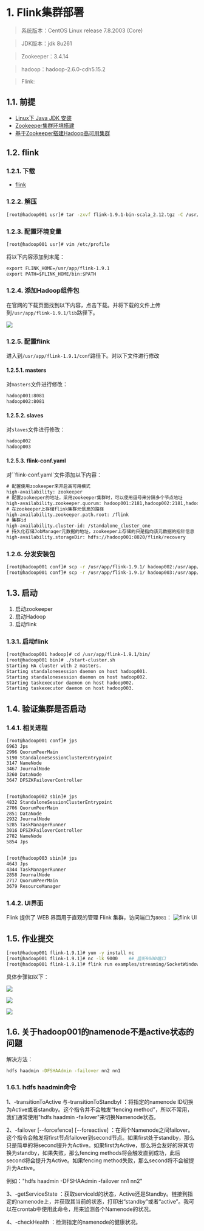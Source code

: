 # 1. Flink集群部署
>系统版本：CentOS Linux release 7.8.2003 (Core)    
      
>JDK版本：jdk 8u261
     
>Zookeeper：3.4.14
         
>hadoop：hadoop-2.6.0-cdh5.15.2
        
>Flink:
## 1.1. 前提
- [Linux下 Java JDK 安装](notes/大数据/大数据常用软件安装/基础软件/JDK安装.md)
- [Zookeeper集群环境搭建](notes/大数据/大数据常用软件安装/zookeeper/Zookeeper集群环境搭建.md)
- [基于Zookeeper搭建Hadoop高可用集群](notes/大数据/大数据常用软件安装/Hadoop/基于Zookeeper搭建Hadoop高可用集群.md)

## 1.2. flink
### 1.2.1. 下载
- [flink](https://flink.apache.org/downloads.html)
       
### 1.2.2. 解压
```bash
[root@hadoop001 usr]# tar -zxvf flink-1.9.1-bin-scala_2.12.tgz -C /usr/app/
```
       
### 1.2.3. 配置环境变量
```bash
[root@hadoop001 usr]# vim /etc/profile
```
       
将以下内容添加到末尾：
       
```html
export FLINK_HOME=/usr/app/flink-1.9.1
export PATH=$FLINK_HOME/bin:$PATH
```
         
### 1.2.4. 添加Hadoop组件包
在官网的下载页面找到以下内容，点击下载。并将下载的文件上传到`/usr/app/flink-1.9.1/lib`路径下。
       
![](https://camo.githubusercontent.com/dc7293eb963224390bc2963ace2a357cfcac8991/68747470733a2f2f67697465652e636f6d2f68656962616979696e672f426967446174612d4e6f7465732f7261772f6d61737465722f70696374757265732f666c696e6b2d6f7074696f6e616c2d636f6d706f6e656e74732e706e67)
         
### 1.2.5. 配置flink
进入到`/usr/app/flink-1.9.1/conf`路径下。对以下文件进行修改
     
#### 1.2.5.1. masters
对`masters`文件进行修改：
      
```html
hadoop001:8081
hadoop002:8081
```
         
#### 1.2.5.2. slaves
对`slaves`文件进行修改：
      
```html
hadoop002
hadoop003
```
       
#### 1.2.5.3. flink-conf.yaml
对``flink-conf.yaml`文件添加以下内容：
      
```html
# 配置使用zookeeper来开启高可用模式
high-availability: zookeeper
# 配置zookeeper的地址，采用zookeeper集群时，可以使用逗号来分隔多个节点地址
high-availability.zookeeper.quorum: hadoop001:2181,hadoop002:2181,hadoop003:2181
# 在zookeeper上存储flink集群元信息的路径
high-availability.zookeeper.path.root: /flink
# 集群id
high-availability.cluster-id: /standalone_cluster_one
# 持久化存储JobManager元数据的地址，zookeeper上存储的只是指向该元数据的指针信息
high-availability.storageDir: hdfs://hadoop001:8020/flink/recovery
```
          
### 1.2.6. 分发安装包
```bash
[root@hadoop001 conf]# scp -r /usr/app/flink-1.9.1/ hadoop002:/usr/app/
[root@hadoop001 conf]# scp -r /usr/app/flink-1.9.1/ hadoop003:/usr/app/
```
        
## 1.3. 启动
1. 启动zookeeper
2. 启动Hadoop
3. 启动flink
      
### 1.3.1. 启动flink
```bash
[root@hadoop001 hadoop]# cd /usr/app/flink-1.9.1/bin/
[root@hadoop001 bin]# ./start-cluster.sh
Starting HA cluster with 2 masters.
Starting standalonesession daemon on host hadoop001.
Starting standalonesession daemon on host hadoop002.
Starting taskexecutor daemon on host hadoop002.
Starting taskexecutor daemon on host hadoop003.
```
         
## 1.4. 验证集群是否启动
### 1.4.1. 相关进程
```bash
[root@hadoop001 conf]# jps
6963 Jps
2996 QuorumPeerMain
5190 StandaloneSessionClusterEntrypoint
3147 NameNode
3467 JournalNode
3260 DataNode
3647 DFSZKFailoverController


[root@hadoop002 sbin]# jps
4832 StandaloneSessionClusterEntrypoint
2706 QuorumPeerMain
2851 DataNode
2932 JournalNode
5285 TaskManagerRunner
3016 DFSZKFailoverController
2782 NameNode
5854 Jps


[root@hadoop003 sbin]# jps
4643 Jps
4344 TaskManagerRunner
2858 JournalNode
2717 QuorumPeerMain
3679 ResourceManager
```
        
### 1.4.2. UI界面
Flink 提供了 WEB 界面用于直观的管理 Flink 集群，访问端口为`8081`：
![flink UI](https://live.staticflickr.com/65535/50269817503_91f4d3aa6c_h.jpg)
          
## 1.5. 作业提交
```bash
[root@hadoop001 flink-1.9.1]# yum -y install nc
[root@hadoop001 flink-1.9.1]# nc -lk 9000    ## 监听9000端口
[root@hadoop001 flink-1.9.1]# flink run examples/streaming/SocketWindowWordCount.jar --hostname hadoop001 --port 9000
```
        
具体步骤如以下：    
     
![](https://live.staticflickr.com/65535/50270860982_c42de2263b_h.jpg)
       
![](https://live.staticflickr.com/65535/50270687266_ce18ce5dec_h.jpg)
        
![](https://live.staticflickr.com/65535/50270687206_f376fbaf1a_h.jpg)
        
## 1.6. 关于hadoop001的namenode不是active状态的问题
解决方法：
        
```bash
hdfs haadmin -DFSHAAdmin -failover nn2 nn1
```
### 1.6.1. hdfs haadmin命令
1、-transitionToActive <namenode id>与-transitionToStandbyl <namenode id>：将指定的namenode ID切换为Active或者standby。这个指令并不会触发“fencing method”，所以不常用，我们通常使用"hdfs haadmin -failover"来切换Namenode状态。
     
2、-failover [--forcefence] [--foreactive] <serviceId-fist> <serviceId-second>：在两个Namenode之间failover。这个指令会触发将first节点failover到second节点。如果first处于standby，那么只是简单的将second提升为Active。如果first为Active，那么将会友好的将其切换为standby，如果失败，那么fencing methods将会触发直到成功，此后second将会提升为Active。如果fencing method失败，那么second将不会被提升为Active。
       
例如："hdfs haadmin -DFSHAAdmin -failover nn1 nn2"
       
3、-getServiceState <serviceId>：获取serviceId的状态，Active还是Standby。链接到指定的namenode上，并获取其当前的状态，打印出“standby”或者“active”。我可以在crontab中使用此命令，用来监测各个Namenode的状况。
        
4、-checkHealth <serviceId>：检测指定的namenode的健康状况。